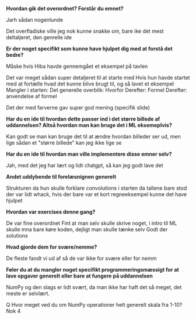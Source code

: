 **Hvordan gik det overordnet? Forstår du emnet?**

Jarh sådan nogenlunde

Det overfladiske ville jeg nok kunne snakke om, bare ike det mest deltaljeret, den genrelle ide

**Er der noget specifikt som kunne have hjulpet dig med at forstå det bedre?**

Måske hvis Hiba havde gennemgået et eksempel på tavlen

Det var meget sådan super detaljeret til at starte med
Hvis hun havde startet med at fortælle hvad det kunne blive brugt til, og så lavet et eksempel
Mangler i starten: Det generelle overblik: Hvorfor
Derefter: Formel
Derefter: anvendelse af formel

Det der med farverne gav super god mening (specifik slide)


**Har du en ide til hvordan dette passer ind i det større billede af uddannelsen? Altså hvordan man kan bruge det i ML eksemeplvis?**

Kan godt se man kan bruge det til at ændre hvordan billeder ser ud, men lige sådan et "større billede" kan jeg ikke lige se

**Har du en ide til hvordan man ville implementere disse emner selv?**

Jah, med det jeg har lært og lidt chatgpt, så kan jeg godt lave det


**Andet uddybende til forelæsnignen generelt**

Strukturen da hun skulle forklare convolutions i starten da tallene bare stod der var lidt whack, hvis der bare var et kort regneeksempel kunne det have hjulpet

**Hvordan var exercises denne gang?**

De var fine overordnet
Fint at man selv skulle skrive noget, i intro til ML skulle mna bare køre koden, dejligt man skulle tænke selv
Godt der solutions

**Hvad gjorde dem for svære/nemme?**

De fleste fandt vi ud af så de var ikke for svære eller for nemm

**Føler du at du mangler noget specifikt programmeringsmæssigt for at lave opgaver generelt eller bare at fungere på uddannelsen**

NumPy og den slags er lidt svært, da man ikke har haft det så meget, det meste er selvlært.

Q Hvor meget ved du om NumPy operationer helt generelt skala fra 1-10?
Nok 4
